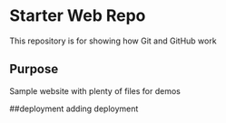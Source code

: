 # Starter Web Repo

This repository is for showing how Git and GitHub work

## Purpose

Sample website with plenty of files for demos

##deployment
 adding deployment